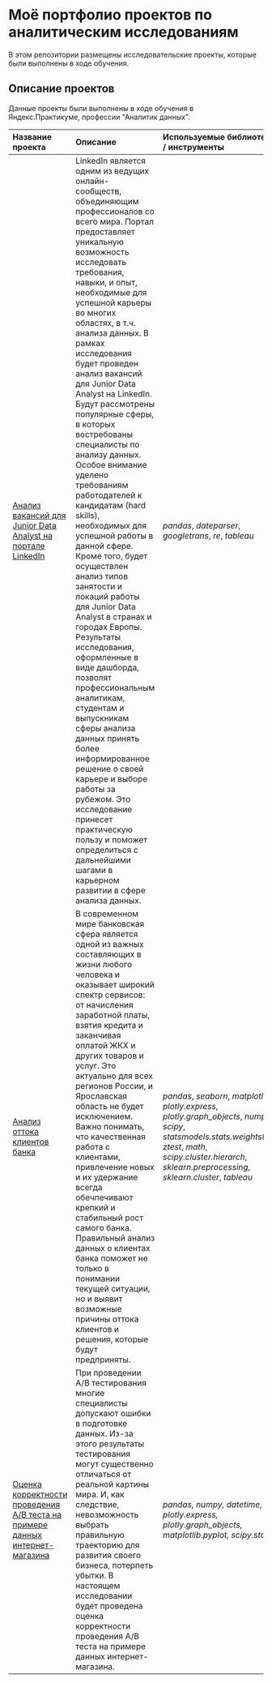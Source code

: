# Моё портфолио проектов по аналитическим исследованиям

В этом репозитории размещены исследовательские проекты, которые были выполнены в ходе обучения.

## Описание проектов

Данные проекты были выполнены в ходе обучения в Яндекс.Практикуме, профессии "Аналитик данных".

| Название проекта | Описание | Используемые библиотеки / инструменты | 
| :---------------------- | :---------------------- | :---------------------- |
| [Анализ вакансий для Junior Data Analyst на портале LinkedIn](https://github.com/Virgo-analyst/my-portfolio/tree/main/LinkedIn%20Research) | LinkedIn является одним из ведущих онлайн-сообществ, объединяющим профессионалов со всего мира. Портал предоставляет уникальную возможность исследовать требования, навыки, и опыт, необходимые для успешной карьеры во многих областях, в т.ч. анализа данных. В рамках исследования будет проведен анализ вакансий для Junior Data Analyst на LinkedIn. Будут рассмотрены популярные сферы, в которых востребованы специалисты по анализу данных. Особое внимание уделено требованиям работодателей к кандидатам (hard skills), необходимых для успешной работы в данной сфере. Кроме того, будет осуществлен анализ типов занятости и локаций работы для Junior Data Analyst в странах и городах Европы. Результаты исследования, оформленные в виде дашборда, позволят профессиональным аналитикам, студентам и выпускникам сферы анализа данных принять более информированное решение о своей карьере и выборе работы за рубежом. Это исследование принесет практическую пользу и поможет определиться с дальнейшими шагами в карьерном развитии в сфере анализа данных. | *pandas*, *dateparser*, *googletrans*,  *re*, *tableau* |
| [Анализ оттока клиентов банка](https://github.com/Virgo-analyst/my-portfolio/tree/main/Bank%20churn) | В современном мире банковская сфера является одной из важных составляющих в жизни любого человека и оказывает широкий спектр сервисов: от начисления заработной платы, взятия кредита и заканчивая оплатой ЖКХ и других товаров и услуг. Это актуально для всех регионов России, и Ярославская область не будет исключением. Важно понимать, что качественная работа с клиентами, привлечение новых и их удержание всегда обечпечивают крепкий и стабильный рост самого банка. Правильный анализ данных о клиентах банка поможет не только в понимании текущей ситуации, но и выявит возможные причины оттока клиентов и решения, которые будут предприняты. | *pandas*, *seaborn*, *matplotlib*, *plotly.express*, *plotly.graph_objects*, *numpy*, *scipy*, *statsmodels.stats.weightstats*, *ztest*, *math*,  *scipy.cluster.hierarch*, *sklearn.preprocessing*, *sklearn.cluster*, *tableau*|
| [Оценка корректности проведения A/B теста на примере данных интернет-магазина](https://github.com/Virgo-analyst/my-portfolio/tree/main/A-B%20test) | При проведении A/B тестирования многие специалисты допускают ошибки в подготовке данных. Из-за этого результаты тестирования могут существенно отличаться от реальной картины мира. И, как следствие, невозможность выбрать правильную траекторию для развития своего бизнеса, потерпеть убытки. В настоящем исследовании будет проведена оценка корректности проведения A/B теста на примере данных интернет-магазина. | *pandas, numpy, datetime, plotly.express, plotly.graph_objects, matplotlib.pyplot, scipy.stats*|
